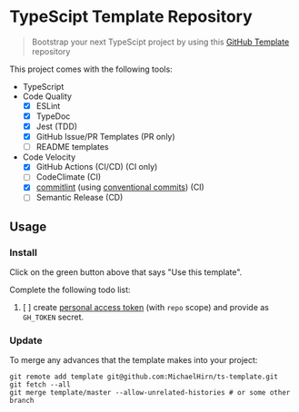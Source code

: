 # TypeScipt Template Repository

> Bootstrap your next TypeScipt project by using this [GitHub Template](https://help.github.com/en/github/creating-cloning-and-archiving-repositories/creating-a-template-repository) repository

This project comes with the following tools:

- TypeScript
- Code Quality
  - [x] ESLint
  - [x] TypeDoc
  - [x] Jest (TDD)
  - [x] GitHub Issue/PR Templates (PR only)
  - [ ] README templates
- Code Velocity
  - [x] GitHub Actions (CI/CD) (CI only)
  - [ ] CodeClimate (CI)
  - [x] [commitlint](https://github.com/conventional-changelog/commitlint) (using [conventional commits](https://www.conventionalcommits.org/en/v1.0.0/)) (CI)
  - [ ] Semantic Release (CD)

## Usage

### Install

Click on the green button above that says "Use this template".

Complete the following todo list:

1. [  ] create [personal access token](https://github.com/settings/tokens) (with `repo` scope) and provide as `GH_TOKEN` secret.

### Update

To merge any advances that the template makes into your project:

```
git remote add template git@github.com:MichaelHirn/ts-template.git
git fetch --all
git merge template/master --allow-unrelated-histories # or some other branch
```
